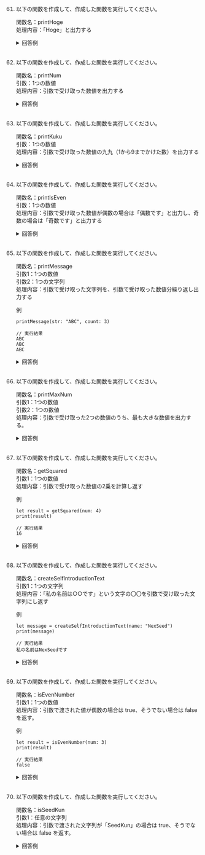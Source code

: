 61. 以下の関数を作成して、作成した関数を実行してください。

	関数名：printHoge  
	処理内容：「Hoge」と出力する

	<details><summary>回答例</summary><div>
		
	```
	func printHoge() {
	    print("printHoge")
	}
	
	printHoge()

	```
		
	</div></details>
	

	<br>
	
62. 以下の関数を作成して、作成した関数を実行してください。

	関数名：printNum  
	引数：1つの数値  
	処理内容：引数で受け取った数値を出力する

	<details><summary>回答例</summary><div>
		
	```
	func printNum(num: Int) {
	    print(num)
	}
	
	printNum(num: 4)
	```
		
	</div></details>
	

	<br>
	
63. 以下の関数を作成して、作成した関数を実行してください。

	関数名：printKuku  
	引数：1つの数値  
	処理内容：引数で受け取った数値の九九（1から9までかけた数）を出力する

	<details><summary>回答例</summary><div>
		
	```
	func printKuku(num: Int) {
	    for i in 1...9 {
	        print(num * i)
	    }
	}
	
	printKuku(num: 4)
	```
		
	</div></details>
	

	<br>
	
64. 以下の関数を作成して、作成した関数を実行してください。

	関数名：printIsEven  
	引数：1つの数値  
	処理内容：引数で受け取った数値が偶数の場合は「偶数です」と出力し、奇数の場合は「奇数です」と出力する

	<details><summary>回答例</summary><div>
		
	```
	func printIsEven(num: Int) {
	    if num % 2 == 0 {
	        print("偶数です")
	    } else {
	        print("奇数です")
	    }
	}
	
	printIsEven(num: 3)
	```
		
	</div></details>
	

	<br>
	
65. 以下の関数を作成して、作成した関数を実行してください。

	関数名：printMessage  
	引数1：1つの数値  
	引数2：1つの文字列  
	処理内容：引数で受け取った文字列を、引数で受け取った数値分繰り返し出力する
	
	例
	
	```
	printMessage(str: "ABC", count: 3)
	
	// 実行結果
	ABC
	ABC
	ABC
	```

	<details><summary>回答例</summary><div>
		
	```
	func printMessage(str: String, count: Int) {
	    for _ in 1...count {
	        print(str)
	    }
	}
	
	printMessage(str: "ABC", count: 3)
	```
		
	</div></details>
	

	<br>
	
66. 以下の関数を作成して、作成した関数を実行してください。

	関数名：printMaxNum  
	引数1：1つの数値  
	引数2：1つの数値  
	処理内容：引数で受け取った2つの数値のうち、最も大きな数値を出力する。
	
	<details><summary>回答例</summary><div>
		
	```
	func printMaxNum(num1: Int, num2: Int) {
	    if num1 > num2 {
	        print(num1)
	    } else {
	        print(num2)
	    }
	}
	
	printMaxNum(num1: 1, num2: 5)
	```
		
	</div></details>
	

	<br>
	
67. 以下の関数を作成して、作成した関数を実行してください。

	関数名：getSquared  
	引数1：1つの数値  
	処理内容：引数で受け取った数値の2乗を計算し返す
	
	例
	
	```
	let result = getSquared(num: 4)
	print(result)
	
	// 実行結果
	16
	```
	
	<details><summary>回答例</summary><div>
		
	```
	func getSquared(num: Int) -> Int {
	    return num * num
	}
	
	let result = getSquared(num: 4)
	print(result)
	```
		
	</div></details>
	

	<br>
	
68. 以下の関数を作成して、作成した関数を実行してください。

	関数名：createSelfIntroductionText  
	引数1：1つの文字列  
	処理内容：「私の名前は○○です」という文字の〇〇を引数で受け取った文字列にし返す
	
	例
	
	```
	let message = createSelfIntroductionText(name: "NexSeed")
	print(message)
	
	// 実行結果
	私の名前はNexSeedです
	```
	
	<details><summary>回答例</summary><div>
		
	```
	func createSelfIntroductionText(name: String) -> String {
	    var msg = "私の名前は\(name)です"
	    return msg
	}
	
	let message = createSelfIntroductionText(name: "NexSeed")
	print(message)
	```
		
	</div></details>
	

	<br>
	
69. 以下の関数を作成して、作成した関数を実行してください。

	関数名：isEvenNumber  
	引数1：1つの数値  
	処理内容：引数で渡された値が偶数の場合は true、そうでない場合は false を返す。
	
	例
	
	```
	let result = isEvenNumber(num: 3)
	print(result)
	
	// 実行結果
	false
	```
	
	<details><summary>回答例</summary><div>
		
	```
	func isEvenNumber(num: Int) -> Bool {
	    if num % 2 == 0 {
	        return true
	    } else {
	        return false
	    }
	}
	
	let result = isEvenNumber(num: 3)
	print(result)
	```
		
	</div></details>
	

	<br>
	
70. 以下の関数を作成して、作成した関数を実行してください。

	関数名：isSeedKun  
	引数1：任意の文字列  
	処理内容：引数で渡された文字列が「SeedKun」の場合は true、そうでない場合は false を返す。
	
	<details><summary>回答例</summary><div>
		
	```
	func isSeedKun(str: String) -> Bool {
	    if str == "SeedKun" {
	        return true
	    } else {
	        return false
	    }
	}
	
	let result = isSeedKun(str: "SeedKun")
	print(result)
	```
		
	</div></details>
	

	<br>